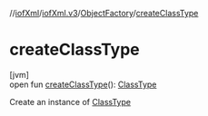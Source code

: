 //[iofXml](../../../index.md)/[iofXml.v3](../index.md)/[ObjectFactory](index.md)/[createClassType](create-class-type.md)

# createClassType

[jvm]\
open fun [createClassType](create-class-type.md)(): [ClassType](../-class-type/index.md)

Create an instance of [ClassType](../-class-type/index.md)
